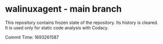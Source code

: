 # walinuxagent - main branch

This repository contains frozen state of the repository.
Its history is cleared. It is used only for static code
analysis with Codacy.

Commit Time: 1693261587